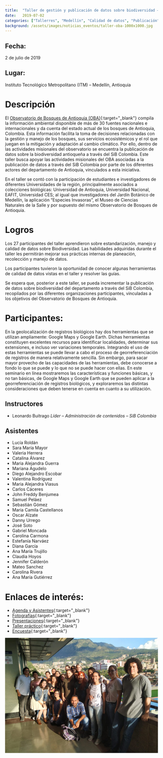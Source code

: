 ```yaml
---
title:  "Taller de gestión y publicación de datos sobre biodiversidad – Observatorio de Bosques de Antioquia"
date:   2019-07-02
categories: ["Tallerres", "Medellín", "Calidad de datos", "Publicación", "2019"]
background: /assets/images/noticias_eventos/taller-oba-1000x1000.jpg
---
```


## Fecha:
2 de julio de 2019

## Lugar:
Instituto Tecnológico Metropolitano (ITM) – Medellín, Antioquia

# Descripción

El [Observatorio de Bosques de Antioquia (OBA)](https://observatoriobosquesantioquia.org/){:target="_blank"} compila la información ambiental disponible de más de 30 fuentes nacionales e internacionales y da cuenta del estado actual de los bosques de Antioquia, Colombia. Esta información facilita la toma de decisiones relacionadas con la gestión y manejo de los bosques, sus servicios ecosistémicos y el rol que juegan en la mitigación y adaptación al cambio climático. Por ello, dentro de las actividades misionales del observatorio se encuentra la publicación de datos sobre la biodiversidad antioqueña a través del SiB Colombia. Este taller busca apoyar las actividades misionales del OBA asociadas a la publicación de datos a través del SiB Colombia por parte de los diferentes actores del departamento de Antioquia, vinculados a esta iniciativa.

En el taller se contó con la participación de estudiantes e investigadores de diferentes Universidades de la región, principalmente asociados a colecciones biológicas: Universidad de Antioquia, Universidad Nacional, EAFIT, Universidad CES; al igual que investigadores del Jardín Botánico de Medellín, la aplicación “Especies Invasoras”, el Museo de Ciencias Naturales de la Salle y por supuesto del mismo Observatorio de Bosques de Antioquia.

# Logros

Los 27 participantes del taller aprendieron sobre estandarización, manejo y calidad de datos sobre Biodiversidad. Las habilidades adquiridas durante el taller les permitirán mejorar sus prácticas internas de planeación, recolección y manejo de datos.

Los participantes tuvieron la oportunidad de conocer algunas herramientas de calidad de datos vistas en el taller y resolver las guías.

Se espera que, posterior a este taller, se pueda incrementar la publicación de datos sobre biodiversidad del departamento a través del SiB Colombia, recopilados por las diferentes organizaciones participantes, vinculadas a los objetivos del Observatorio de Bosques de Antioquia.

# Participantes:

En la geolocalización de registros biológicos hay dos herramientas que se utilizan ampliamente: Google Maps y Google Earth. Dichas herramientas constituyen excelentes recursos para identificar localidades, determinar sus extensiones, e incluso ver variaciones temporales. Integrando el uso de estas herramientas se puede llevar a cabo el proceso de georreferenciación de registros de manera relativamente sencilla. Sin embargo, para sacar mayor provecho de las capacidades de las herramientas, debe conocerse a fondo lo que se puede y lo que no se puede hacer con ellas. En este seminario en línea mostraremos las características y funciones básicas, y no tan básicas, de Google Maps y Google Earth que se pueden aplicar a la georreferenciación de registros biológicos, y exploraremos las distintas consideraciones que deben tenerse en cuenta en cuanto a su utilización.

## Instructores

- Leonardo Buitrago 
  *Líder – Administración de contenidos – SiB Colombia*

## Asistentes

 - Lucía Roldán
 - Sara María Mayor
 - Valeria Herrera
 - Catalina Álvarez
 - Maria Alejandra Guerra
 - Mariana Agudelo
 - Diego Alejandro Escobar
 - Valentina Rodríguez
 - Maria Alejandra Viasus
 - Carlos Cáceres
 - John Freddy Benjumea
 - Samuel Peláez
 - Sebastián Gómez
 - Maria Camila Castellanos
 - Oscar Alzate
 - Danny Urrego
 - José Soto
 - Gabriel Moncada
 - Carolina Carmona
 - Estefanía Narváez
 - Diana García
 - Ana María Trujillo
 - Claudia Hoyos
 - Jennifer Calderón
 - Mateo Sanchez
 - Carolina Rivera
 - Ana María Gutiérrez

# Enlaces de interés:

- [Agenda y Asistentes](https://drive.google.com/drive/folders/1Ag4-oZr5AaNCdEr4z6FyYW_mG0d7Yrb7?usp=sharing){:target="_blank"}
- [Fotografías](https://drive.google.com/drive/folders/13odN3NXr3PYL5xAuL4gMFH1-_nyggjst?usp=sharing){:target="_blank"}
- [Presentaciones](https://drive.google.com/drive/folders/1D6WBxuX70knQGxHxKtdUVBRlC5Wa7GUW?usp=sharing){:target="_blank"}
- [Taller práctico](https://drive.google.com/drive/folders/1gsai8-r6jSs3mfssUSWHOB0iCHorQ2OR?usp=sharing){:target="_blank"}
- [Encuesta](https://drive.google.com/file/d/12t0f9ECcnD0IycOZHMLE-wNe619syQgh/view?usp=sharing){:target="_blank"}

![My helpful screenshot](/assets/images/noticias_eventos/obaI/IMG_20190702_171547-1024x768.jpg)
